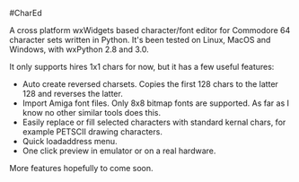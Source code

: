 #CharEd

A cross platform wxWidgets based character/font editor for Commodore 64 character sets written in Python. It's been tested on Linux, MacOS and Windows, with wxPython 2.8 and 3.0.

It only supports hires 1x1 chars for now, but it has a few useful features:
- Auto create reversed charsets. Copies the first 128 chars to the latter 128 and reverses the latter.
- Import Amiga font files. Only 8x8 bitmap fonts are supported. As far as I know no other similar tools does this.
- Easily replace or fill selected characters with standard kernal chars, for example PETSCII drawing characters.
- Quick loadaddress menu.
- One click preview in emulator or on a real hardware.

More features hopefully to come soon.
